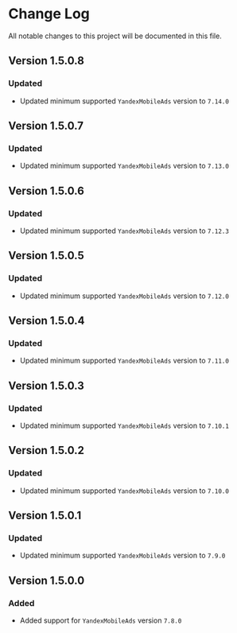 # Change Log

All notable changes to this project will be documented in this file.

## Version 1.5.0.8

### Updated

- Updated minimum supported `YandexMobileAds` version to `7.14.0`

## Version 1.5.0.7

### Updated

- Updated minimum supported `YandexMobileAds` version to `7.13.0`

## Version 1.5.0.6

### Updated

- Updated minimum supported `YandexMobileAds` version to `7.12.3`

## Version 1.5.0.5

### Updated

- Updated minimum supported `YandexMobileAds` version to `7.12.0`

## Version 1.5.0.4

### Updated

- Updated minimum supported `YandexMobileAds` version to `7.11.0`

## Version 1.5.0.3

### Updated

- Updated minimum supported `YandexMobileAds` version to `7.10.1`

## Version 1.5.0.2

### Updated

- Updated minimum supported `YandexMobileAds` version to `7.10.0`

## Version 1.5.0.1

### Updated

- Updated minimum supported `YandexMobileAds` version to `7.9.0`

## Version 1.5.0.0

### Added

- Added support for `YandexMobileAds` version `7.8.0`
